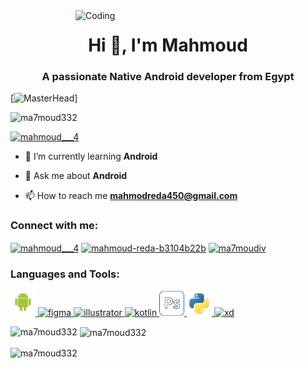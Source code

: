 <img align="right" alt="Coding" width="400" src="https://camo.githubusercontent.com/19db51af5f90f1b152bc0b9078f5fe97053955be5074f03f17019c70345bdcdb/68747470733a2f2f6d69726f2e6d656469756d2e636f6d2f6d61782f313336302f302a37513379765349765f7430696f4a2d5a2e676966">

<h1 align="center">Hi 👋, I'm Mahmoud</h1>
<h3 align="center">A passionate Native Android developer from Egypt</h3>


[![MasterHead](https://1.bp.blogspot.com/-7A4WynwLsMw/XbBpCXG8fHI/AAAAAAAAMt4/uOa1bpLskYgrwGbllhSu2SDj_Mig8SXJQCLcBGAsYHQ/s1600/2000_600px.gif)]

<p align="left"> <img src="https://komarev.com/ghpvc/?username=ma7moud332&label=Profile%20views&color=0e75b6&style=flat" alt="ma7moud332" /> </p>

<p align="left"> <a href="https://twitter.com/mahmoud___4" target="blank"><img src="https://img.shields.io/twitter/follow/mahmoud___4?logo=twitter&style=for-the-badge" alt="mahmoud___4" /></a> </p>

- 🌱 I’m currently learning **Android**

- 💬 Ask me about **Android**

- 📫 How to reach me **mahmodreda450@gmail.com**

<h3 align="left">Connect with me:</h3>
<p align="left">
<a href="https://twitter.com/mahmoud___4" target="blank"><img align="center" src="https://raw.githubusercontent.com/rahuldkjain/github-profile-readme-generator/master/src/images/icons/Social/twitter.svg" alt="mahmoud___4" height="30" width="40" /></a>
<a href="https://linkedin.com/in/mahmoud-reda-b3104b22b" target="blank"><img align="center" src="https://raw.githubusercontent.com/rahuldkjain/github-profile-readme-generator/master/src/images/icons/Social/linked-in-alt.svg" alt="mahmoud-reda-b3104b22b" height="30" width="40" /></a>
<a href="https://instagram.com/ma7moudiv" target="blank"><img align="center" src="https://raw.githubusercontent.com/rahuldkjain/github-profile-readme-generator/master/src/images/icons/Social/instagram.svg" alt="ma7moudiv" height="30" width="40" /></a>
</p>

<h3 align="left">Languages and Tools:</h3>
<p align="left"> <a href="https://developer.android.com" target="_blank" rel="noreferrer"> <img src="https://raw.githubusercontent.com/devicons/devicon/master/icons/android/android-original-wordmark.svg" alt="android" width="40" height="40"/> </a> <a href="https://www.figma.com/" target="_blank" rel="noreferrer"> <img src="https://www.vectorlogo.zone/logos/figma/figma-icon.svg" alt="figma" width="40" height="40"/> </a> <a href="https://www.adobe.com/in/products/illustrator.html" target="_blank" rel="noreferrer"> <img src="https://www.vectorlogo.zone/logos/adobe_illustrator/adobe_illustrator-icon.svg" alt="illustrator" width="40" height="40"/> </a> <a href="https://kotlinlang.org" target="_blank" rel="noreferrer"> <img src="https://www.vectorlogo.zone/logos/kotlinlang/kotlinlang-icon.svg" alt="kotlin" width="40" height="40"/> </a> <a href="https://www.photoshop.com/en" target="_blank" rel="noreferrer"> <img src="https://raw.githubusercontent.com/devicons/devicon/master/icons/photoshop/photoshop-line.svg" alt="photoshop" width="40" height="40"/> </a> <a href="https://www.python.org" target="_blank" rel="noreferrer"> <img src="https://raw.githubusercontent.com/devicons/devicon/master/icons/python/python-original.svg" alt="python" width="40" height="40"/> </a> <a href="https://www.adobe.com/products/xd.html" target="_blank" rel="noreferrer"> <img src="https://cdn.worldvectorlogo.com/logos/adobe-xd.svg" alt="xd" width="40" height="40"/> </a> </p>

<p><img align="left" src="https://github-readme-stats.vercel.app/api/top-langs?username=ma7moud332&show_icons=true&locale=en&layout=compact" alt="ma7moud332" /></p>

<p>&nbsp;<img align="center" src="https://github-readme-stats.vercel.app/api?username=ma7moud332&show_icons=true&locale=en" alt="ma7moud332" /></p>

<p><img align="center" src="https://github-readme-streak-stats.herokuapp.com/?user=ma7moud332&" alt="ma7moud332" /></p>

